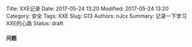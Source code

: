 Title: XXE记录
Date: 2017-05-24 13:20
Modified: 2017-05-24 13:20
Category: 安全
Tags: XXE
Slug: G13
Authors: nJcx
Summary: 记录一下学习XXE的心路
Status: draft
#### 问题

